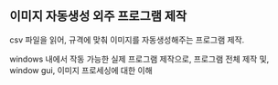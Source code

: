 ## 이미지 자동생성 외주 프로그램 제작

csv 파일을 읽어, 규격에 맞춰 이미지를 자동생성해주는 프로그램 제작.

windows 내에서 작동 가능한 실제 프로그램 제작으로, 프로그램 전체 제작 및, window gui, 이미지 프로세싱에 대한 이해
